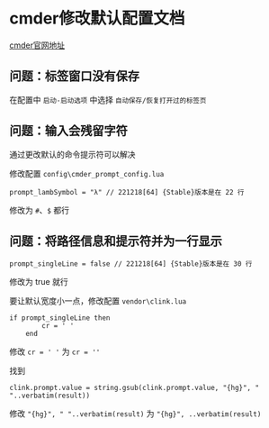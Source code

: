 # cmder修改默认配置文档

[cmder官网地址](https://cmder.app/)
## 问题：标签窗口没有保存

在配置中 `启动-启动选项` 中选择 `自动保存/恢复打开过的标签页`

## 问题：输入会残留字符

通过更改默认的命令提示符可以解决

修改配置 `config\cmder_prompt_config.lua`

```config
prompt_lambSymbol = "λ" // 221218[64] {Stable}版本是在 22 行
```

修改为 `#`、`$` 都行

## 问题：将路径信息和提示符并为一行显示

```config
prompt_singleLine = false // 221218[64] {Stable}版本是在 30 行
```

修改为 true 就行

要让默认宽度小一点，修改配置 `vendor\clink.lua`

```config
if prompt_singleLine then
        cr = ' '
    end
```

修改 `cr = ' '` 为 `cr = ''`

找到

```config
clink.prompt.value = string.gsub(clink.prompt.value, "{hg}", " "..verbatim(result))
```

修改 `"{hg}", " "..verbatim(result)` 为 `"{hg}", ..verbatim(result)`

